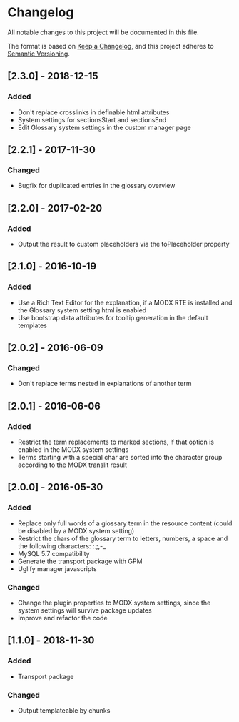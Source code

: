 # Changelog
All notable changes to this project will be documented in this file.

The format is based on [Keep a Changelog](https://keepachangelog.com/en/1.0.0/),
and this project adheres to [Semantic Versioning](https://semver.org/spec/v2.0.0.html).

## [2.3.0] - 2018-12-15
### Added
- Don't replace crosslinks in definable html attributes
- System settings for sectionsStart and sectionsEnd
- Edit Glossary system settings in the custom manager page

## [2.2.1] - 2017-11-30
### Changed
- Bugfix for duplicated entries in the glossary overview

## [2.2.0] - 2017-02-20
### Added
- Output the result to custom placeholders via the toPlaceholder property

## [2.1.0] - 2016-10-19
### Added
- Use a Rich Text Editor for the explanation, if a MODX RTE is installed and the Glossary system setting html is enabled
- Use bootstrap data attributes for tooltip generation in the default templates

## [2.0.2] - 2016-06-09
### Changed
- Don't replace terms nested in explanations of another term

## [2.0.1] - 2016-06-06
### Added
- Restrict the term replacements to marked sections, if that option is enabled in the MODX system settings
- Terms starting with a special char are sorted into the character group according to the MODX translit result

## [2.0.0] - 2016-05-30
### Added
- Replace only full words of a glossary term in the resource content (could be disabled by a MODX system setting)
- Restrict the chars of the glossary term to letters, numbers, a space and the following characters: :.;,-_
- MySQL 5.7 compatibility
- Generate the transport package with GPM
- Uglify manager javascripts
### Changed
- Change the plugin properties to MODX system settings, since the system settings will survive package updates
- Improve and refactor the code

## [1.1.0] - 2018-11-30
### Added
- Transport package
### Changed
- Output templateable by chunks
